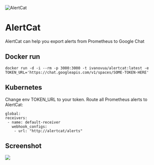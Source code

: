 <img src="https://bit.ly/2Ou0bCV" title="AlertCat" alt="AlertCat">

# AlertCat

AlertCat can help you export alerts from Prometheus to Google Chat

## Docker run

```
docker run -d -i --rm -p 3000:3000 -t ivanovua/alertcat:latest -e TOKEN_URL='https://chat.googleapis.com/v1/spaces/SOME-TOKEN-HERE'
```

## Kubernetes

Change env TOKEN_URL to your token.
Route all Prometheus alerts to AlertCat:
```
global:
receivers:
 - name: default-receiver
   webhook_configs:
    - url: "http://alertcat/alerts"

```

## Screenshot
<img src="https://imgur.com/m6kGzXQ">
